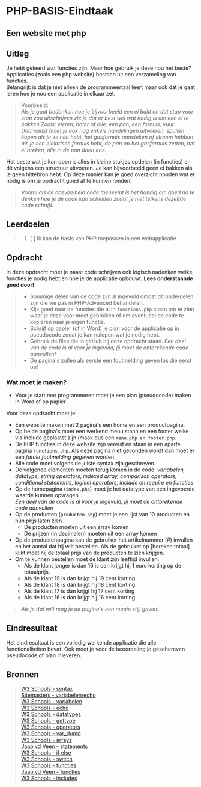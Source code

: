 # PHP-BASIS-Eindtaak

## Een website met php
## Uitleg

Je hebt geleerd wat functies zijn. Maar hoe gebruik je deze nou het beste?  
Applicaties (zoals een php website) bestaan uit een verzameling van functies.  
Belangrijk is dat je niet alleen de programmeertaal leert maar ook dat je gaat leren hoe je nou een applicatie in elkaar zet.
>
>Voorbeeld:  
>_Als je gaat bedenken hoe je bijvoorbeeld een ei bakt en dat stap voor stap zou uitschrijven zie je dat er best wel wat nodig is om een ei te bakken Zoals: eieren, boter of olie, een pan, een fornuis, vuur. Daarnaast moet je ook nog enkele handelingen uitvoeren: spullen kopen als je ze niet hebt, het gasfornuis aansteken of stroom hebben als je een elektrisch fornuis hebt, de pan op het gasfornuis zetten, het ei breken, olie in de pan doen enz._
>
Het beste wat je kan doen is alles in kleine stukjes opdelen (in functies) en dit volgens een structuur uitvoeren. Je kan bijvoorbeeld geen ei bakken als je geen hittebron hebt. Op deze manier kan je goed overzicht houden wat er nodig is om je opdracht goed af te kunnen ronden.
>
>_Vooral als de hoeveelheid code toeneemt is het handig om goed na te denken hoe je de code kan scheiden zodat je niet telkens dezelfde code schrijft._
>  
## Leerdoelen
> 1. [ ] Ik kan de basis van PHP toepassen in een webapplicatie

## Opdracht
In deze opdracht moet je naast code schrijven ook logisch nadenken welke functies je nodig hebt en hoe je de applicatie opbouwt. **Lees onderstaande goed door!**
> 
>* Sommige delen van de code zijn al ingevuld omdat dit onderdelen zijn die we pas in PHP-Advanced behandelen. 
>* Kijk goed naar de functies die al in `functions.php` staan om te zien waar je deze voor moet gebruiken of om eventueel de code te kopieren naar je eigen functie.
>* Schrijf op papier (of in Word) je plan voor de applicatie op in pseudocode zodat je kan nalopen wat je nodig hebt.
>* Gebruik de files die in gitHub bij deze opdracht staan. _Een deel van de code is al voor je ingevuld, jij moet de ontbrekende code aanvullen!_ 
>* De pagina's zullen als eerste een foutmelding geven los die eerst op! 

### Wat moet je maken?
* Voor je start met programmeren moet je een plan (pseudocode) maken in Word of op papier
>
Voor deze opdracht moet je: 
* Een website maken met 2 pagina's een home en een productpagina. 
* Op beide pagina's moet een werkend menu staan en een footer welke via include geplaatst zijn (maak dus een `menu.php en footer.php`.
* De PHP functies in deze website zijn vereist en staan in een aparte pagina `functions.php`. Als deze pagina niet gevonden wordt dan moet er een _fatale foutmelding gegeven_ worden.
* Alle code moet volgens de juiste syntax zijn geschreven.
* De volgende elementen moeten terug komen in de code: _variabelen, datatype, string operators, indexed array, comparison operators, conditional statements, logical operators, include en require en functies_
* Op de homepagina (`index.php`) moet je het datatype van een ingevoerde waarde kunnen opvragen.  
_Een deel van de code is al voor je ingevuld, jij moet de ontbrekende code aanvullen_ 
* Op de producten (`producten.php`) moet je een lijst van 10 producten en hun prijs laten zien.
  * De producten moeten uit een array komen
  * De prijzen (in decimalen) moeten uit een array komen 
* Op de productenpagina kan de gebruiker het artikelnummer (#) invullen en het aantal dat hij wilt bestellen. Als de gebruiker op [bereken totaal] klikt moet hij de totaal prijs van de producten te zien krijgen.
* Om te kunnen bestellen moet de klant zijn leeftijd invullen.
  * Als de klant jonger is dan 16 is dan krijgt hij 1 euro korting op de totaalprijs.
  * Als de klant 19 is dan krijgt hij 19 cent korting
  * Als de klant 18 is dan krijgt hij 18 cent korting
  * Als de klant 17 is dan krijgt hij 17 cent korting
  * Als de klant 16 is dan krijgt hij 16 cent korting 
>
>_Als je dat wilt mag je de pagina's een mooie stijl geven!_

## Eindresultaat
Het eindresultaat is een volledig werkende applicatie die alle functionaliteiten bevat. Ook moet je voor de beoordeling je geschereven pseudocode of plan inleveren.

## Bronnen
>[W3 Schools - syntax](https://www.w3schools.com/PHP/php_syntax.asp)  
>[Sitemasters - variabelen/echo](http://www.sitemasters.be/tutorials/1/1/3/PHP/Variabelen_in_PHP#wat)  
>[W3 Schools - variabelen](https://www.w3schools.com/php/php_variables.asp)  
>[W3 Schools - echo](https://www.w3schools.com/php/php_echo_print.asp)  
>[W3 Schools - datatypes](https://www.w3schools.com/PHP/php_datatypes.asp)  
>[W3 Schools - gettype](https://www.w3schools.com/php/func_var_gettype.asp)  
>[W3 Schools - operators](https://www.w3schools.com/php/php_operators.asp)  
>[W3 Schools - var_dump](https://www.w3schools.com/php/func_var_var_dump.asp)  
>[W3 Schools - arrays](https://www.w3schools.com/PHP/php_arrays.asp)  
>[Jaap vd Veen - statements](https://phpbasis.jaapvdveen.nl/basiscursus-php/les-2-inleiding-statements/)    
>[W3 Schools - if else](https://www.w3schools.com/php/php_if_else.asp)  
>[W3 Schools - switch](https://www.w3schools.com/php/php_switch.asp)  
> [W3 Schools - functies](https://www.w3schools.com/php/php_functions.asp)  
> [Jaap vd Veen - functies](https://phpbasis.jaapvdveen.nl/basiscursus-php/les-3-inleiding-functies/)  
>[W3 Schools - includes](https://www.w3schools.com/php/php_includes.asp) 
